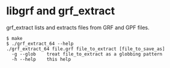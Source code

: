 # libgrf and grf_extract

grf_extract lists and extracts files from GRF and GPF files.

```
$ make
$ ./grf_extract_64 --help
./grf_extract_64 file.grf file_to_extract [file_to_save_as]
  -g --glob    treat file_to_extract as a globbing pattern
  -h --help    this help
```
